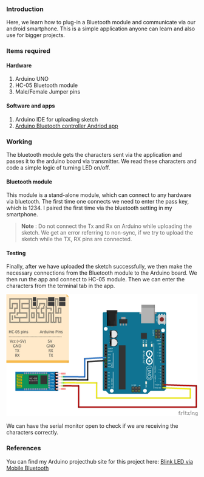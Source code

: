 ### Introduction
Here, we learn how to plug-in a Bluetooth module and communicate via our android smartphone. This is a simple application anyone can learn and also use for bigger projects.

### Items required

#### Hardware
1. Arduino UNO
2. HC-05 Bluetooth module
3. Male/Female Jumper pins

#### Software and apps
1. Arduino IDE for uploading sketch
2. [Arduino Bluetooth controller Andriod app](https://play.google.com/store/apps/details?id=com.giumig.apps.bluetoothserialmonitor&hl=en_IN)

### Working
The bluetooth module gets the characters sent via the application and passes it to the arduino board via transmitter. We read these characters and code a simple logic of turning LED on/off.

#### Bluetooth module
This module is a stand-alone module, which can connect to any hardware via bluetooth. The first time one connects we need to enter the pass key, which is 1234. I paired the first time via the bluetooth setting in my smartphone.

>__Note__ : 
Do not connect the Tx and Rx on Arduino while uploading the sketch. We get an error referring to non-sync, if we try to upload the sketch while the TX, RX pins are connected.

#### Testing
Finally,  after we have uploaded the sketch successfully, we then make the necessary connections from the Bluetooth module to the Arduino board. We then run the app and connect to HC-05 module. Then we can enter the characters from the terminal tab in the app.

![Schematics](../images/bt/bt_blink_bb.jpg)

We can have the serial monitor open to check if we are receiving the characters correctly.

### References
You can find my Arduino projecthub site for this project here: [Blink LED via Mobile Bluetooth](https://create.arduino.cc/projecthub/csbenk/blink-led-via-mobile-bluetooth-4b8ab0)
